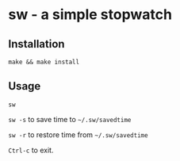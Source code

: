 # sw - a simple stopwatch

## Installation

`make && make install`

## Usage

`sw`

`sw -s` to save time to `~/.sw/savedtime`

`sw -r` to restore time from `~/.sw/savedtime`

`Ctrl-c` to exit.
